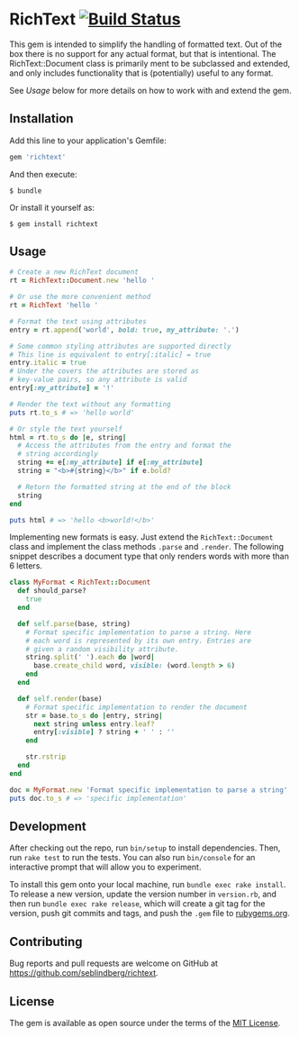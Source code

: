 # RichText [![Build Status](https://travis-ci.org/seblindberg/ruby-richtext.svg?branch=master)](https://travis-ci.org/seblindberg/ruby-richtext)

This gem is intended to simplify the handling of formatted text. Out of the box there is no support for any actual format, but that is intentional. The RichText::Document class is primarily ment to be subclassed and extended, and only includes functionality that is (potentially) useful to any format.

See _Usage_ below for more details on how to work with and extend the gem.

## Installation

Add this line to your application's Gemfile:

```ruby
gem 'richtext'
```

And then execute:

    $ bundle

Or install it yourself as:

    $ gem install richtext

## Usage

```ruby
# Create a new RichText document
rt = RichText::Document.new 'hello '

# Or use the more convenient method
rt = RichText 'hello '

# Format the text using attributes
entry = rt.append('world', bold: true, my_attribute: '.')

# Some common styling attributes are supported directly
# This line is equivalent to entry[:italic] = true
entry.italic = true
# Under the covers the attributes are stored as
# key-value pairs, so any attribute is valid
entry[:my_attribute] = '!'

# Render the text without any formatting
puts rt.to_s # => 'hello world'

# Or style the text yourself
html = rt.to_s do |e, string|
  # Access the attributes from the entry and format the
  # string accordingly
  string += e[:my_attribute] if e[:my_attribute]
  string = "<b>#{string}</b>" if e.bold?

  # Return the formatted string at the end of the block
  string
end

puts html # => 'hello <b>world!</b>'
```

Implementing new formats is easy. Just extend the `RichText::Document` class and implement the class methods `.parse` and `.render`. The following snippet describes a document type that only renders words with more than 6 letters.

```ruby
class MyFormat < RichText::Document
  def should_parse?
    true
  end

  def self.parse(base, string)
    # Format specific implementation to parse a string. Here
    # each word is represented by its own entry. Entries are
    # given a random visibility attribute.
    string.split(' ').each do |word|
      base.create_child word, visible: (word.length > 6)
    end
  end

  def self.render(base)
    # Format specific implementation to render the document
    str = base.to_s do |entry, string|
      next string unless entry.leaf?
      entry[:visible] ? string + ' ' : ''
    end

    str.rstrip
  end
end

doc = MyFormat.new 'Format specific implementation to parse a string'
puts doc.to_s # => 'specific implementation'

```


## Development

After checking out the repo, run `bin/setup` to install dependencies. Then, run `rake test` to run the tests. You can also run `bin/console` for an interactive prompt that will allow you to experiment.

To install this gem onto your local machine, run `bundle exec rake install`. To release a new version, update the version number in `version.rb`, and then run `bundle exec rake release`, which will create a git tag for the version, push git commits and tags, and push the `.gem` file to [rubygems.org](https://rubygems.org).

## Contributing

Bug reports and pull requests are welcome on GitHub at https://github.com/seblindberg/richtext.


## License

The gem is available as open source under the terms of the [MIT License](http://opensource.org/licenses/MIT).

